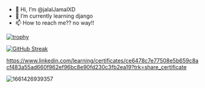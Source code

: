 - 👋 Hi, I’m @jalalJamalXD
- 🌱 I’m currently learning django  
- 📫 How to reach me?? no way!!


[![trophy](https://github-profile-trophy.vercel.app/?username=jalalJamalXD&theme=onedark)](https://github.com/jalalJamalXD/jalalJamalXD/github-profile-trophy)




[![GitHub Streak](https://github-readme-streak-stats.herokuapp.com/?user=jalalJamalXD&theme=highcontrast)](https://git.io/streak-stats)



https://www.linkedin.com/learning/certificates/ce6478c7e77508e5b659c8acf483a55ad660f962ef96bc8e90fd230c3fb2ea19?trk=share_certificate






![1661426939357](https://user-images.githubusercontent.com/111292790/186653424-73e838ea-d967-4457-8248-1f3607e1e026.png)
